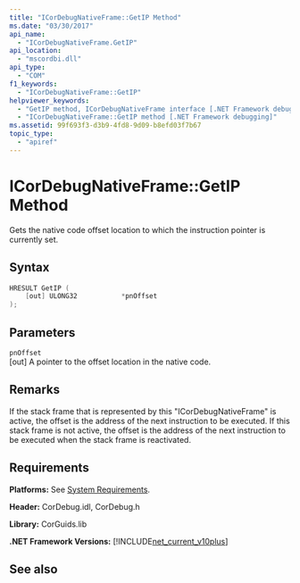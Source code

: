 ```yaml
---
title: "ICorDebugNativeFrame::GetIP Method"
ms.date: "03/30/2017"
api_name: 
  - "ICorDebugNativeFrame.GetIP"
api_location: 
  - "mscordbi.dll"
api_type: 
  - "COM"
f1_keywords: 
  - "ICorDebugNativeFrame::GetIP"
helpviewer_keywords: 
  - "GetIP method, ICorDebugNativeFrame interface [.NET Framework debugging]"
  - "ICorDebugNativeFrame::GetIP method [.NET Framework debugging]"
ms.assetid: 99f693f3-d3b9-4fd8-9d09-b8efd03f7b67
topic_type: 
  - "apiref"
---
```

# ICorDebugNativeFrame::GetIP Method
Gets the native code offset location to which the instruction pointer is currently set.  
  
## Syntax  
  
```cpp  
HRESULT GetIP (  
    [out] ULONG32           *pnOffset  
);  
```  
  
## Parameters  
 `pnOffset`  
 [out] A pointer to the offset location in the native code.  
  
## Remarks  
 If the stack frame that is represented by this "ICorDebugNativeFrame" is active, the offset is the address of the next instruction to be executed. If this stack frame is not active, the offset is the address of the next instruction to be executed when the stack frame is reactivated.  
  
## Requirements  
 **Platforms:** See [System Requirements](../../get-started/system-requirements.md).  
  
 **Header:** CorDebug.idl, CorDebug.h  
  
 **Library:** CorGuids.lib  
  
 **.NET Framework Versions:** [!INCLUDE[net_current_v10plus](../../../../includes/net-current-v10plus-md.md)]  
  
## See also
